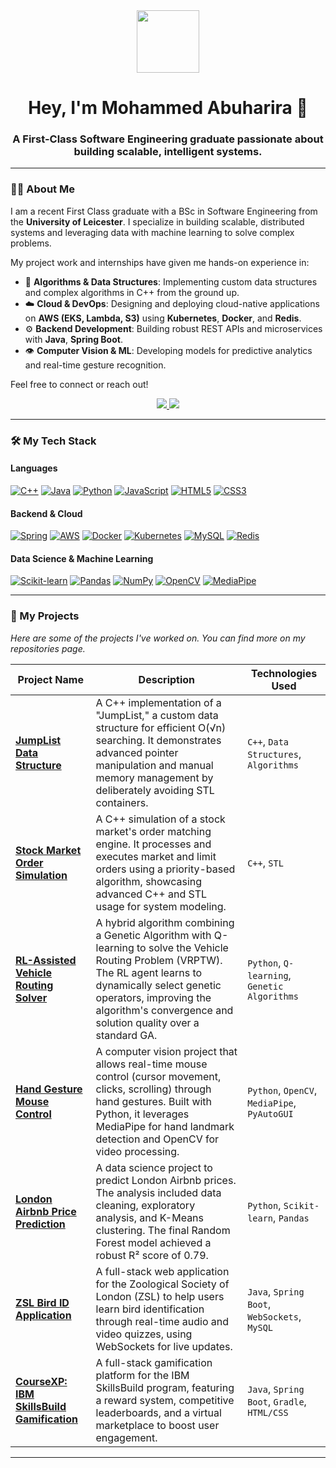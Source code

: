<div align="center">
  <img src="https://media.giphy.com/media/M9gbBd9nbDrOTu1Mqx/giphy.gif" width="100"/>
  <h1>
    Hey, I'm Mohammed Abuharira 👋
  </h1>
  <h3>A First-Class Software Engineering graduate passionate about building scalable, intelligent systems.</h3>
</div>

---

### 👨‍💻 About Me

I am a recent First Class graduate with a BSc in Software Engineering from the **University of Leicester**. I specialize in building scalable, distributed systems and leveraging data with machine learning to solve complex problems.

My project work and internships have given me hands-on experience in:
- 🧠 **Algorithms & Data Structures**: Implementing custom data structures and complex algorithms in C++ from the ground up.
- ☁️ **Cloud & DevOps**: Designing and deploying cloud-native applications on **AWS (EKS, Lambda, S3)** using **Kubernetes**, **Docker**, and **Redis**.
- ⚙️ **Backend Development**: Building robust REST APIs and microservices with **Java**, **Spring Boot**.
- 👁️ **Computer Vision & ML**: Developing models for predictive analytics and real-time gesture recognition.

Feel free to connect or reach out!

<div align="center">
  <a href="mailto:moharira2001@gmail.com">
    <img src="https://img.shields.io/badge/Gmail-D14836?style=for-the-badge&logo=gmail&logoColor=white" />
  </a>
  <a href="https://www.linkedin.com/in/mohammed-a-y-abuharira/" target="_blank">
    <img src="https://img.shields.io/badge/LinkedIn-0077B5?style=for-the-badge&logo=linkedin&logoColor=white" />
  </a>
</div>

---

### 🛠️ My Tech Stack

#### Languages
<p align="left">
  <a href="#"><img alt="C++" src="https://img.shields.io/badge/C%2B%2B-00599C?style=for-the-badge&logo=c%2B%2B&logoColor=white"></a>
  <a href="#"><img alt="Java" src="https://img.shields.io/badge/Java-ED8B00?style=for-the-badge&logo=openjdk&logoColor=white"></a>
  <a href="#"><img alt="Python" src="https://img.shields.io/badge/Python-3776AB?style=for-the-badge&logo=python&logoColor=white"></a>
  <a href="#"><img alt="JavaScript" src="https://img.shields.io/badge/JavaScript-F7DF1E?style=for-the-badge&logo=javascript&logoColor=black"></a>
  <a href="#"><img alt="HTML5" src="https://img.shields.io/badge/HTML5-E34F26?style=for-the-badge&logo=html5&logoColor=white"></a>
  <a href="#"><img alt="CSS3" src="https://img.shields.io/badge/CSS3-1572B6?style=for-the-badge&logo=css3&logoColor=white"></a>
</p>

#### Backend & Cloud
<p align="left">
  <a href="#"><img alt="Spring" src="https://img.shields.io/badge/Spring-6DB33F?style=for-the-badge&logo=spring&logoColor=white"></a>
  <a href="#"><img alt="AWS" src="https://img.shields.io/badge/AWS-232F3E?style=for-the-badge&logo=amazon-aws&logoColor=white"></a>
  <a href="#"><img alt="Docker" src="https://img.shields.io/badge/Docker-2496ED?style=for-the-badge&logo=docker&logoColor=white"></a>
  <a href="#"><img alt="Kubernetes" src="https://img.shields.io/badge/Kubernetes-326CE5?style=for-the-badge&logo=kubernetes&logoColor=white"></a>
  <a href="#"><img alt="MySQL" src="https://img.shields.io/badge/MySQL-4479A1?style=for-the-badge&logo=mysql&logoColor=white"></a>
  <a href="#"><img alt="Redis" src="https://img.shields.io/badge/Redis-DC382D?style=for-the-badge&logo=redis&logoColor=white"></a>
</p>

#### Data Science & Machine Learning
<p align="left">
  <a href="#"><img alt="Scikit-learn" src="https://img.shields.io/badge/scikit--learn-%23F7931E.svg?style=for-the-badge&logo=scikit-learn&logoColor=white"></a>
  <a href="#"><img alt="Pandas" src="https://img.shields.io/badge/pandas-%23150458.svg?style=for-the-badge&logo=pandas&logoColor=white"></a>
  <a href="#"><img alt="NumPy" src="https://img.shields.io/badge/numpy-%23013243.svg?style=for-the-badge&logo=numpy&logoColor=white"></a>
  <a href="#"><img alt="OpenCV" src="https://img.shields.io/badge/OpenCV-27338e?style=for-the-badge&logo=opencv&logoColor=white"></a>
  <a href="#"><img alt="MediaPipe" src="https://img.shields.io/badge/MediaPipe-007F7F?style=for-the-badge&logo=mediapipe&logoColor=white"></a>
</p>

---

### 🚀 My Projects

*Here are some of the projects I've worked on. You can find more on my repositories page.*

| Project Name | Description | Technologies Used |
|--------------|-------------|-------------------|
| **[JumpList Data Structure](https://github.com/Moharira25/JumpList-Data-Structure)** | A C++ implementation of a "JumpList," a custom data structure for efficient O(√n) searching. It demonstrates advanced pointer manipulation and manual memory management by deliberately avoiding STL containers. | `C++`, `Data Structures`, `Algorithms` |
| **[Stock Market Order Simulation](https://github.com/Moharira25/Stock-Market-Order-Simulation)** | A C++ simulation of a stock market's order matching engine. It processes and executes market and limit orders using a priority-based algorithm, showcasing advanced C++ and STL usage for system modeling. | `C++`, `STL` |
| **[RL-Assisted Vehicle Routing Solver](https://github.com/Moharira25/RLGA_VRPTW)** | A hybrid algorithm combining a Genetic Algorithm with Q-learning to solve the Vehicle Routing Problem (VRPTW). The RL agent learns to dynamically select genetic operators, improving the algorithm's convergence and solution quality over a standard GA. | `Python`, `Q-learning`, `Genetic Algorithms` |
| **[Hand Gesture Mouse Control](https://github.com/Moharira25/HandMouse)** | A computer vision project that allows real-time mouse control (cursor movement, clicks, scrolling) through hand gestures. Built with Python, it leverages MediaPipe for hand landmark detection and OpenCV for video processing. | `Python`, `OpenCV`, `MediaPipe`, `PyAutoGUI` |
| **[London Airbnb Price Prediction](https://github.com/Moharira25/Project-London)** | A data science project to predict London Airbnb prices. The analysis included data cleaning, exploratory analysis, and K-Means clustering. The final Random Forest model achieved a robust R² score of 0.79. | `Python`, `Scikit-learn`, `Pandas` |
| **[ZSL Bird ID Application](https://github.com/Moharira25/zsl_bird_id_app)** | A full-stack web application for the Zoological Society of London (ZSL) to help users learn bird identification through real-time audio and video quizzes, using WebSockets for live updates. | `Java`, `Spring Boot`, `WebSockets`, `MySQL` |
| **[CourseXP: IBM SkillsBuild Gamification](https://github.com/Moharira25/IBM-SkillsBuild-Gamification)** | A full-stack gamification platform for the IBM SkillsBuild program, featuring a reward system, competitive leaderboards, and a virtual marketplace to boost user engagement. | `Java`, `Spring Boot`, `Gradle`, `HTML/CSS` |

---

<!-- ### 📊 GitHub Stats><div --> 

<!-- div align="center">
  <img src="https://github-readme-stats.vercel.app/api?username=Moharira25&theme=dark&hide_border=false&include_all_commits=true&count_private=true" />
  <img src="https://github-readme-stats.vercel.app/api/top-langs/?username=Moharira25&theme=dark&hide_border=false&include_all_commits=true&count_private=true&layout=compact" />
</div -->
